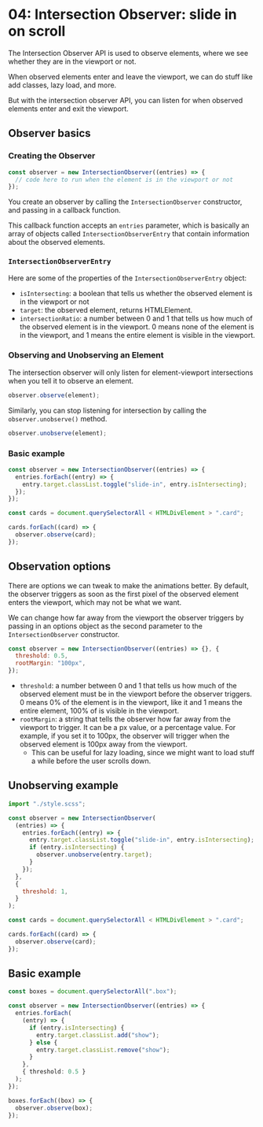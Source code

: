 # 04: Intersection Observer: slide in on scroll

The Intersection Observer API is used to observe elements, where we see whether they are in the viewport or not.

When observed elements enter and leave the viewport, we can do stuff like add classes, lazy load, and more.

But with the intersection observer API, you can listen for when observed elements enter and exit the viewport.

## Observer basics

### Creating the Observer

```javascript
const observer = new IntersectionObserver((entries) => {
  // code here to run when the element is in the viewport or not
});
```

You create an observer by calling the `IntersectionObserver` constructor, and passing in a callback function.

This callback function accepts an `entries` parameter, which is basically an array of objects called `IntersectionObserverEntry` that contain information about the observed elements.

### `IntersectionObserverEntry`

Here are some of the properties of the `IntersectionObserverEntry` object:

- `isIntersecting`: a boolean that tells us whether the observed element is in the viewport or not
- `target`: the observed element, returns HTMLElement.
- `intersectionRatio`: a number between 0 and 1 that tells us how much of the observed element is in the viewport. 0 means none of the element is in the viewport, and 1 means the entire element is visible in the viewport.

### Observing and Unobserving an Element

The intersection observer will only listen for element-viewport intersections when you tell it to observe an element.

```javascript
observer.observe(element);
```

Similarly, you can stop listening for intersection by calling the `observer.unobserve()` method.

```javascript
observer.unobserve(element);
```

### Basic example

```javascript
const observer = new IntersectionObserver((entries) => {
  entries.forEach((entry) => {
    entry.target.classList.toggle("slide-in", entry.isIntersecting);
  });
});

const cards = document.querySelectorAll < HTMLDivElement > ".card";

cards.forEach((card) => {
  observer.observe(card);
});
```

## Observation options

There are options we can tweak to make the animations better. By default, the observer triggers as soon as the first pixel of the observed element enters the viewport, which may not be what we want.

We can change how far away from the viewport the observer triggers by passing in an options object as the second parameter to the `IntersectionObserver` constructor.

```javascript
const observer = new IntersectionObserver((entries) => {}, {
  threshold: 0.5,
  rootMargin: "100px",
});
```

- `threshold`: a number between 0 and 1 that tells us how much of the observed element must be in the viewport before the observer triggers. 0 means 0% of the element is in the viewport, like it and 1 means the entire element, 100% of is visible in the viewport.
- `rootMargin`: a string that tells the observer how far away from the viewport to trigger. It can be a px value, or a percentage value. For example, if you set it to 100px, the observer will trigger when the observed element is 100px away from the viewport.
  - This can be useful for lazy loading, since we might want to load stuff a while before the user scrolls down.

## Unobserving example

```javascript
import "./style.scss";

const observer = new IntersectionObserver(
  (entries) => {
    entries.forEach((entry) => {
      entry.target.classList.toggle("slide-in", entry.isIntersecting);
      if (entry.isIntersecting) {
        observer.unobserve(entry.target);
      }
    });
  },
  {
    threshold: 1,
  }
);

const cards = document.querySelectorAll < HTMLDivElement > ".card";

cards.forEach((card) => {
  observer.observe(card);
});
```

## Basic example

```ts
const boxes = document.querySelectorAll(".box");

const observer = new IntersectionObserver((entries) => {
  entries.forEach(
    (entry) => {
      if (entry.isIntersecting) {
        entry.target.classList.add("show");
      } else {
        entry.target.classList.remove("show");
      }
    },
    { threshold: 0.5 }
  );
});

boxes.forEach((box) => {
  observer.observe(box);
});
```